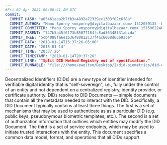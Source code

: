 ```yaml
---
#Fri 02 Apr 2021 06:06:41 AM UTC
commit:
  COMMIT_HASH: "a05461aea2b7fb3a4892a72329ee1303f02c6f8a"
  COMMIT_AUTHOR: "Manu Sporny <msporny@digitalbazaar.com> 1512059135 -0500"
  COMMIT_COMMITTER: "Manu Sporny <msporny@digitalbazaar.com> 1515962246 -0500"
  COMMIT_PARENT: "747b5a45f6173b85077184fc8ad36348f31abcda"
  COMMIT_TREE: "5cb4088fa6e1b36480812c37f4ac6008d66693ce"
  COMMIT_DATA: "2018-01-14T15:37:26-05:00"
  COMMIT_DATE: "2018-01-14"
  COMMIT_TIME: "20:37:26"
  COMMIT_TIMESTAMP: "2018-01-14T20:37:26"
  COMMIT_LINE: ""Split DID Method Registry out of specification."
  COMMIT_RUNNABLE: "file:///home/ewelton/Desktop/I/did-biometrics/did-core-dataset/analysis/gitinfo/a05461aea2b7fb3a4892a72329ee1303f02c6f8a/snapshot/index.html"
---
```


<section id="abstract">
<p>
Decentralized Identifiers (DIDs) are a new type of identifier intended
for verifiable digital identity that is "self-sovereign", i.e., fully
under the control of an entity and not dependent on a
centralized registry, identity provider, or certificate authority. DIDs
resolve to DID Documents — simple documents that contain all the metadata
needed to interact with the DID. Specifically, a DID Document typically
contains at least three things. The first is a set of mechanisms that may be
used to authenticate as as a particular DID (e.g. public keys,
pseudonymous biometric templates, etc.).
The second is a set of authorization information that outlines which entities
may modify the DID Document. The third is a set of service endpoints, which
may be used to initiate trusted interactions with the entity.
This document specifies a common data model, format, and operations that
all DIDs support.
      </p>
</section>
